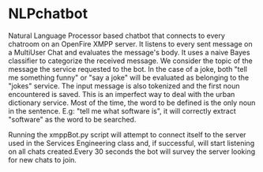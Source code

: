# NLPchatbot

Natural Language Processor based chatbot that connects to every chatroom on an OpenFire XMPP server.
It listens to every sent message on a MultiUser Chat and evaluates the message's body. It uses a naive Bayes classifier to categorize the received message. We consider the topic of the message the service requested to the bot.
In the case of a joke, both "tell me something funny" or "say a joke" will be evaluated as belonging to the "jokes" service.
The input message is also tokenized and the first noun encountered is saved. This is an imperfect way to deal with the urban dictionary service. Most of the time, the word to be defined is the only noun in the sentence. E.g: "tell me what software is", it will correctly extract "software" as the word to be searched. 

Running the xmppBot.py script will attempt to connect itself to the server used in the Services Engineering class and, if successful, will start listening on all chats created.Every 30 seconds the bot will survey the server looking for new chats to join.
